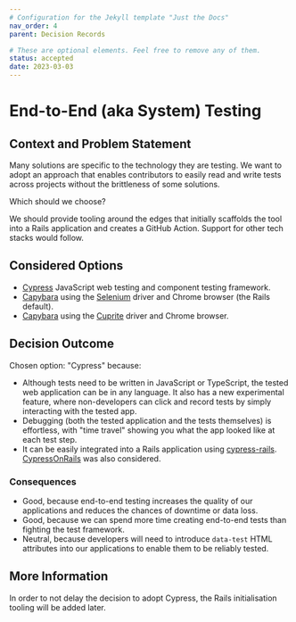 ```yaml
---
# Configuration for the Jekyll template "Just the Docs"
nav_order: 4
parent: Decision Records

# These are optional elements. Feel free to remove any of them.
status: accepted
date: 2023-03-03
---
```

# End-to-End (aka System) Testing

## Context and Problem Statement

Many solutions are specific to the technology they are testing. We want to adopt an approach that enables contributors to easily read and write tests across projects without the brittleness of some solutions.

Which should we choose?

We should provide tooling around the edges that initially scaffolds the tool into a Rails application and creates a GitHub Action. Support for other tech stacks would follow.

## Considered Options

* [Cypress](https://www.cypress.io) JavaScript web testing and component testing framework.
* [Capybara](http://teamcapybara.github.io/capybara/) using the [Selenium](https://www.selenium.dev) driver and Chrome browser (the Rails default).
* [Capybara](http://teamcapybara.github.io/capybara/) using the [Cuprite](https://cuprite.rubycdp.com) driver and Chrome browser.

## Decision Outcome

Chosen option: "Cypress" because:
* Although tests need to be written in JavaScript or TypeScript, the tested web application can be in any language. It also has a new experimental feature, where non-developers can click and record tests by simply interacting with the tested app.
* Debugging (both the tested application and the tests themselves) is effortless, with "time travel" showing you what the app looked like at each test step. 
* It can be easily integrated into a Rails application using [cypress-rails](https://github.com/testdouble/cypress-rails). [CypressOnRails](https://github.com/shakacode/cypress-on-rails) was also considered.

### Consequences

* Good, because end-to-end testing increases the quality of our applications and reduces the chances of downtime or data loss.
* Good, because we can spend more time creating end-to-end tests than fighting the test framework.
* Neutral, because developers will need to introduce `data-test` HTML attributes into our applications to enable them to be reliably tested.

## More Information

In order to not delay the decision to adopt Cypress, the Rails initialisation tooling will be added later.
